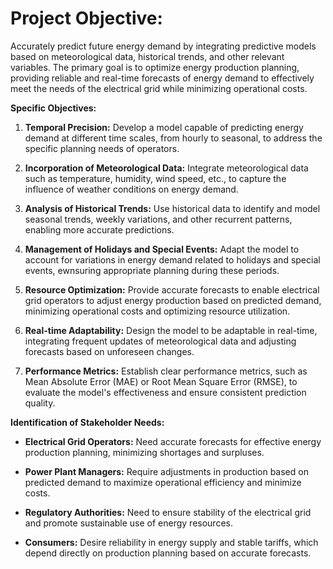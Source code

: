 # Project Objective:

Accurately predict future energy demand by integrating predictive models based on meteorological data, historical trends, and other relevant variables. The primary goal is to optimize energy production planning, providing reliable and real-time forecasts of energy demand to effectively meet the needs of the electrical grid while minimizing operational costs.

**Specific Objectives:**

1. **Temporal Precision:** Develop a model capable of predicting energy demand at different time scales, from hourly to seasonal, to address the specific planning needs of operators.

2. **Incorporation of Meteorological Data:** Integrate meteorological data such as temperature, humidity, wind speed, etc., to capture the influence of weather conditions on energy demand.

3. **Analysis of Historical Trends:** Use historical data to identify and model seasonal trends, weekly variations, and other recurrent patterns, enabling more accurate predictions.

4. **Management of Holidays and Special Events:** Adapt the model to account for variations in energy demand related to holidays and special events, ewnsuring appropriate planning during these periods.

5. **Resource Optimization:** Provide accurate forecasts to enable electrical grid operators to adjust energy production based on predicted demand, minimizing operational costs and optimizing resource utilization.

6. **Real-time Adaptability:** Design the model to be adaptable in real-time, integrating frequent updates of meteorological data and adjusting forecasts based on unforeseen changes.

7. **Performance Metrics:** Establish clear performance metrics, such as Mean Absolute Error (MAE) or Root Mean Square Error (RMSE), to evaluate the model's effectiveness and ensure consistent prediction quality.

**Identification of Stakeholder Needs:**

- **Electrical Grid Operators:** Need accurate forecasts for effective energy production planning, minimizing shortages and surpluses.

- **Power Plant Managers:** Require adjustments in production based on predicted demand to maximize operational efficiency and minimize costs.

- **Regulatory Authorities:** Need to ensure stability of the electrical grid and promote sustainable use of energy resources.

- **Consumers:** Desire reliability in energy supply and stable tariffs, which depend directly on production planning based on accurate forecasts.
